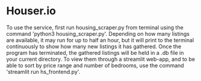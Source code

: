 # Houser.io

To use the service, first run housing_scraper.py from terminal using the command 'python3 housing_scraper.py'. Depending on how many 
listings are available, it may run for up to half an hour, but it will print to the terminal continuously to show how many new
listings it has gathered. Once the program has terminated, the gathered listings will be held in a .db file in your current directory. To view
them through a streamlit web-app, and to be able to sort by price range and number of bedrooms, use the command 'streamlit run hs_frontend.py'.

